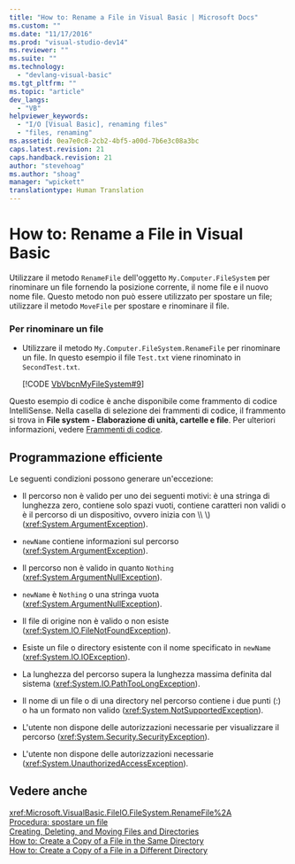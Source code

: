 ```yaml
---
title: "How to: Rename a File in Visual Basic | Microsoft Docs"
ms.custom: ""
ms.date: "11/17/2016"
ms.prod: "visual-studio-dev14"
ms.reviewer: ""
ms.suite: ""
ms.technology: 
  - "devlang-visual-basic"
ms.tgt_pltfrm: ""
ms.topic: "article"
dev_langs: 
  - "VB"
helpviewer_keywords: 
  - "I/O [Visual Basic], renaming files"
  - "files, renaming"
ms.assetid: 0ea7e0c8-2cb2-4bf5-a00d-7b6e3c08a3bc
caps.latest.revision: 21
caps.handback.revision: 21
author: "stevehoag"
ms.author: "shoag"
manager: "wpickett"
translationtype: Human Translation
---
```

# How to: Rename a File in Visual Basic
Utilizzare il metodo `RenameFile` dell'oggetto `My.Computer.FileSystem` per rinominare un file fornendo la posizione corrente, il nome file e il nuovo nome file.  Questo metodo non può essere utilizzato per spostare un file; utilizzare il metodo `MoveFile` per spostare e rinominare il file.  
  
### Per rinominare un file  
  
-   Utilizzare il metodo `My.Computer.FileSystem.RenameFile` per rinominare un file.  In questo esempio il file `Test.txt` viene rinominato in `SecondTest.txt`.  
  
     [!CODE [VbVbcnMyFileSystem#9](../CodeSnippet/VS_Snippets_VBCSharp/VbVbcnMyFileSystem#9)]  
  
 Questo esempio di codice è anche disponibile come frammento di codice IntelliSense.  Nella casella di selezione dei frammenti di codice, il frammento si trova in **File system \- Elaborazione di unità, cartelle e file**.  Per ulteriori informazioni, vedere [Frammenti di codice](/visual-studio/ide/code-snippets).  
  
## Programmazione efficiente  
 Le seguenti condizioni possono generare un'eccezione:  
  
-   Il percorso non è valido per uno dei seguenti motivi: è una stringa di lunghezza zero, contiene solo spazi vuoti, contiene caratteri non validi o è il percorso di un dispositivo, ovvero inizia con \\\\  \\\) \(<xref:System.ArgumentException>\).  
  
-   `newName` contiene informazioni sul percorso \(<xref:System.ArgumentException>\).  
  
-   Il percorso non è valido in quanto `Nothing` \(<xref:System.ArgumentNullException>\).  
  
-   `newName` è `Nothing` o una stringa vuota \(<xref:System.ArgumentNullException>\).  
  
-   Il file di origine non è valido o non esiste \(<xref:System.IO.FileNotFoundException>\).  
  
-   Esiste un file o directory esistente con il nome specificato in `newName` \(<xref:System.IO.IOException>\).  
  
-   La lunghezza del percorso supera la lunghezza massima definita dal sistema \(<xref:System.IO.PathTooLongException>\).  
  
-   Il nome di un file o di una directory nel percorso contiene i due punti \(:\) o ha un formato non valido \(<xref:System.NotSupportedException>\).  
  
-   L'utente non dispone delle autorizzazioni necessarie per visualizzare il percorso \(<xref:System.Security.SecurityException>\).  
  
-   L'utente non dispone delle autorizzazioni necessarie \(<xref:System.UnauthorizedAccessException>\).  
  
## Vedere anche  
 <xref:Microsoft.VisualBasic.FileIO.FileSystem.RenameFile%2A>   
 [Procedura: spostare un file](../../../../visual-basic/developing-apps/programming/drives-directories-files/how-to-move-a-file.md)   
 [Creating, Deleting, and Moving Files and Directories](../../../../visual-basic/developing-apps/programming/drives-directories-files/creating-deleting-and-moving-files-and-directories.md)   
 [How to: Create a Copy of a File in the Same Directory](../../../../visual-basic/developing-apps/programming/drives-directories-files/how-to-create-a-copy-of-a-file-in-the-same-directory.md)   
 [How to: Create a Copy of a File in a Different Directory](../../../../visual-basic/developing-apps/programming/drives-directories-files/how-to-create-a-copy-of-a-file-in-a-different-directory.md)